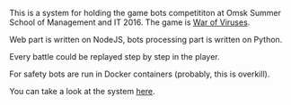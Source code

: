 This is a system for holding the game bots competititon at Omsk Summer School of Management and IT 2016. The game is [War of Viruses](https://ru.wikipedia.org/wiki/Война_вирусов).

Web part is written on NodeJS, bots processing part is written on Python.

Every battle could be replayed step by step in the player.

For safety bots are run in Docker containers (probably, this is overkill).

You can take a look at the system [here](http://178.62.210.71:3001/tournaments/0?official=true).